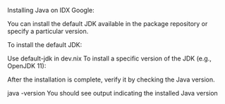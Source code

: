 Installing Java on IDX Google:

You can install the default JDK available in the package repository or specify a particular version.

To install the default JDK:

Use default-jdk in dev.nix
To install a specific version of the JDK (e.g., OpenJDK 11):

After the installation is complete, verify it by checking the Java version.

java -version
You should see output indicating the installed Java version
